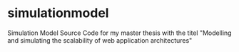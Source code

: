 # simulationmodel
Simulation Model Source Code for my master thesis with the titel "Modelling and simulating the scalability of web application architectures"
